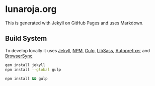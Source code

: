 # lunaroja.org

This is generated with Jekyll on GitHub Pages and uses Markdown.

## Build System
To develop locally it uses [Jekyll](http://jekyllrb.com/), [NPM](https://docs.npmjs.com/getting-started/installing-node), [Gulp](http://gulpjs.com/), [LibSass](http://libsass.org/), [Autoprefixer](https://github.com/postcss/autoprefixer) and [BrowserSync](http://www.browsersync.io/)

```sh
gem install jekyll
npm install --global gulp

npm install && gulp
```